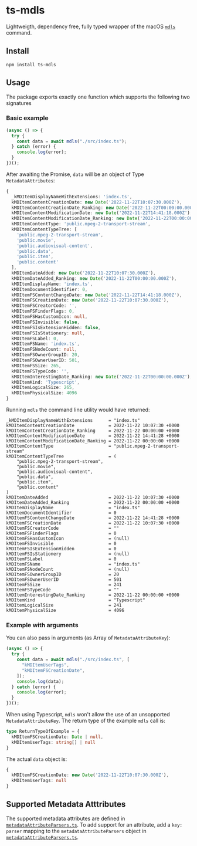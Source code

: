 # ts-mdls

Lightweigth, dependency free, fully typed wrapper of the macOS [`mdls`](https://developer.apple.com/library/Mac/documentation/Darwin/Reference/ManPages/man1/mdls.1.html) command.

## Install

`npm install ts-mdls`

## Usage

The package exports exactly one function which supports the following two signatures

### Basic example

```ts
(async () => {
  try {
    const data = await mdls("./src/index.ts");
  } catch (error) {
    console.log(error);
  }
})();
```

After awaiting the Promise, `data` will be an object of Type `MetadataAttributes`:

```ts
{
  _kMDItemDisplayNameWithExtensions: 'index.ts',
  kMDItemContentCreationDate: new Date('2022-11-22T10:07:30.000Z'),
  kMDItemContentCreationDate_Ranking: new Date('2022-11-22T00:00:00.000Z'),
  kMDItemContentModificationDate: new Date('2022-11-22T14:41:18.000Z'),
  kMDItemContentModificationDate_Ranking: new Date('2022-11-22T00:00:00.000Z'),
  kMDItemContentType: 'public.mpeg-2-transport-stream',
  kMDItemContentTypeTree: [
    'public.mpeg-2-transport-stream',
    'public.movie',
    'public.audiovisual-content',
    'public.data',
    'public.item',
    'public.content'
  ],
  kMDItemDateAdded: new Date('2022-11-22T10:07:30.000Z'),
  kMDItemDateAdded_Ranking: new Date('2022-11-22T00:00:00.000Z'),
  kMDItemDisplayName: 'index.ts',
  kMDItemDocumentIdentifier: 0,
  kMDItemFSContentChangeDate: new Date('2022-11-22T14:41:18.000Z'),
  kMDItemFSCreationDate: new Date('2022-11-22T10:07:30.000Z'),
  kMDItemFSCreatorCode: '',
  kMDItemFSFinderFlags: 0,
  kMDItemFSHasCustomIcon: null,
  kMDItemFSInvisible: false,
  kMDItemFSIsExtensionHidden: false,
  kMDItemFSIsStationery: null,
  kMDItemFSLabel: 0,
  kMDItemFSName: 'index.ts',
  kMDItemFSNodeCount: null,
  kMDItemFSOwnerGroupID: 20,
  kMDItemFSOwnerUserID: 501,
  kMDItemFSSize: 265,
  kMDItemFSTypeCode: '',
  kMDItemInterestingDate_Ranking: new Date('2022-11-22T00:00:00.000Z'),
  kMDItemKind: 'Typescript',
  kMDItemLogicalSize: 265,
  kMDItemPhysicalSize: 4096
}
```

Running `mdls` the command line utility would have returned:

```text
_kMDItemDisplayNameWithExtensions      = "index.ts"
kMDItemContentCreationDate             = 2022-11-22 10:07:30 +0000
kMDItemContentCreationDate_Ranking     = 2022-11-22 00:00:00 +0000
kMDItemContentModificationDate         = 2022-11-22 14:41:28 +0000
kMDItemContentModificationDate_Ranking = 2022-11-22 00:00:00 +0000
kMDItemContentType                     = "public.mpeg-2-transport-stream"
kMDItemContentTypeTree                 = (
    "public.mpeg-2-transport-stream",
    "public.movie",
    "public.audiovisual-content",
    "public.data",
    "public.item",
    "public.content"
)
kMDItemDateAdded                       = 2022-11-22 10:07:30 +0000
kMDItemDateAdded_Ranking               = 2022-11-22 00:00:00 +0000
kMDItemDisplayName                     = "index.ts"
kMDItemDocumentIdentifier              = 0
kMDItemFSContentChangeDate             = 2022-11-22 14:41:28 +0000
kMDItemFSCreationDate                  = 2022-11-22 10:07:30 +0000
kMDItemFSCreatorCode                   = ""
kMDItemFSFinderFlags                   = 0
kMDItemFSHasCustomIcon                 = (null)
kMDItemFSInvisible                     = 0
kMDItemFSIsExtensionHidden             = 0
kMDItemFSIsStationery                  = (null)
kMDItemFSLabel                         = 0
kMDItemFSName                          = "index.ts"
kMDItemFSNodeCount                     = (null)
kMDItemFSOwnerGroupID                  = 20
kMDItemFSOwnerUserID                   = 501
kMDItemFSSize                          = 241
kMDItemFSTypeCode                      = ""
kMDItemInterestingDate_Ranking         = 2022-11-22 00:00:00 +0000
kMDItemKind                            = "Typescript"
kMDItemLogicalSize                     = 241
kMDItemPhysicalSize                    = 4096
```

### Example with arguments

You can also pass in arguments (as Array of `MetadataAttributeKey`):

```ts
(async () => {
  try {
    const data = await mdls("./src/index.ts", [
      "kMDItemUserTags",
      "kMDItemFSCreationDate",
    ]);
    console.log(data);
  } catch (error) {
    console.log(error);
  }
})();
```

When using Typescript, `mdls` won't allow the use of an unsopported `MetadataAttributeKey`. The return type of the example `mdls` call is:

```ts
type ReturnTypeOfExample = {
  kMDItemFSCreationDate: Date | null,
  kMDItemUserTags: string[] | null
}
```

The actual `data` object is:

```ts
{
  kMDItemFSCreationDate: new Date('2022-11-22T10:07:30.000Z'),
  kMDItemUserTags: null
}
```

## Supported Metadata Atttributes

The supported metadata attributes are defined in [`metadataAttributeParsers.ts`](/src/utilities/metadataAttributeParsers.ts). To add support for an attribute, add a `key: parser` mapping to the `metadataAttributeParsers` object in [`metadataAttributeParsers.ts`](/src/utilities/metadataAttributeParsers.ts).
